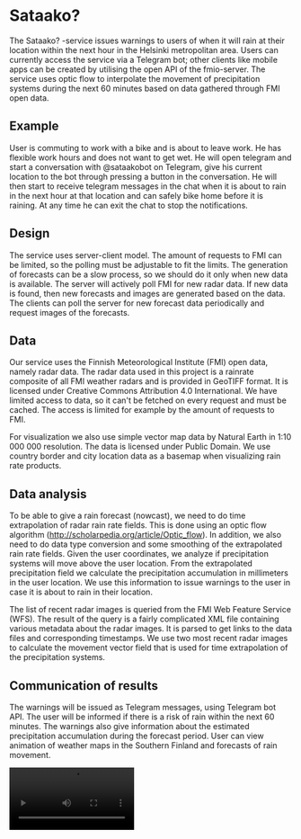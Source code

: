 # Sataako?
The Sataako? -service issues warnings to users of when it will rain at their location within the next hour in the Helsinki metropolitan area. Users can currently access the service via a Telegram bot; other clients like mobile apps can be created by utilising the open API of the fmio-server. The service uses optic flow to interpolate the movement of precipitation systems during the next 60 minutes based on data gathered through FMI open data.

## Example
User is commuting to work with a bike and is about to leave work. He has flexible work hours and does not want to get wet. He will open telegram and start a conversation with @sataakobot on Telegram, give his current location to the bot through pressing a button in the conversation. He will then start to receive telegram messages in the chat when it is about to rain in the next hour at that location and can safely bike home before it is raining. At any time he can exit the chat to stop the notifications.

## Design
The service uses server-client model. The amount of requests to FMI can be limited, so the polling must be adjustable to fit the limits. The generation of forecasts can be a slow process, so we should do it only when new data is available. The server will actively poll FMI for new radar data. If new data is found, then new forecasts and images are generated based on the data. The clients can poll the server for new forecast data periodically and request images of the forecasts.

## Data
Our service uses the Finnish Meteorological Institute (FMI) open data, namely radar data. The radar data used in this project is a rainrate composite of all FMI weather radars and is provided in GeoTIFF format. It is licensed under Creative Commons Attribution 4.0 International. We have limited access to data, so it can't be fetched on every request and must be cached. The access is limited for example by the amount of requests to FMI.

For visualization we also use simple vector map data by Natural Earth in 1:10 000 000 resolution. The data is licensed under Public Domain. We use country border and city location data as a basemap when visualizing rain rate products.

## Data analysis
To be able to give a rain forecast (nowcast), we need to do time extrapolation of radar rain rate fields. This is done using an optic flow algorithm (http://scholarpedia.org/article/Optic_flow). In addition, we also need to do data type conversion and some smoothing of the extrapolated rain rate fields. Given the user coordinates, we analyze if precipitation systems will move above the user location. From the extrapolated precipitation field we calculate the precipitation accumulation in millimeters in the user location. We use this information to issue warnings to the user in case it is about to rain in their location.

The list of recent radar images is queried from the FMI Web Feature Service (WFS). The result of the query is a fairly complicated XML file containing various metadata about the radar images. It is parsed to get links to the data files and corresponding timestamps. We use two most recent radar images to calculate the movement vector field that is used for time extrapolation of the precipitation systems.

## Communication of results
The warnings will be issued as Telegram messages, using Telegram bot API. The user will be informed if there is a risk of rain within the next 60 minutes. The warnings also give information about the estimated precipitation accumulation during the forecast period. User can view animation of weather maps in the Southern Finland and forecasts of rain movement.

<video width="222" controls=""><source src="http://techslides.com/demos/sample-videos/small.mp4" type="video/mp4"></video>
